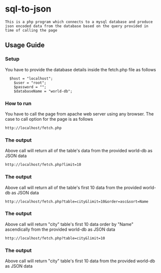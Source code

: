 # sql-to-json
	This is a php program which connects to a mysql database and produce json encoded data from the database based on the query provided in time of calling the page


## Usage Guide
### Setup

You have to provide the database details inside the fetch.php file as follows
```
  $host = "localhost";
	$user = "root";
	$password = "";
	$databaseName = "world-db";
```




### How to run
You have to call the page from apache web server using any browser. The case to call option for the page is as follows

```	
http://localhost/fetch.php
```

### The output

Above call will return all of the table's data from the provided world-db as JSON data

```	
http://localhost/fetch.php?limit=10
```

### The output

Above call will return all of the table's first 10 data from the provided world-db as JSON data

```	
http://localhost/fetch.php?table=city&limit=10&order=asc&sort=Name
```

### The output

Above call will return "city" table's first 10 data order by "Name" ascendically from the provided world-db as JSON data
			
```	
http://localhost/fetch.php?table=city&limit=10
```

### The output

Above call will return "city" table's first 10 data from the provided world-db as JSON data			
